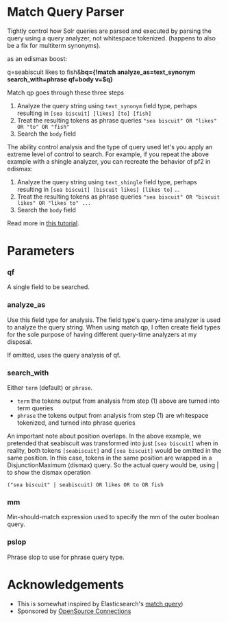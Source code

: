 # Match Query Parser

Tightly control how Solr queries are parsed and executed by parsing the query using a query analyzer, not whitespace tokenized. (happens to also be a fix for multiterm synonyms).

as an edismax boost:

q=seabiscuit likes to fish&**bq={!match analyze_as=text_synonym search_with=phrase qf=body v=$q}**


Match qp goes through these three steps

1. Analyze the query string using `text_synonym` field type, perhaps resulting in `[sea biscuit] [likes] [to] [fish]`
2. Treat the resulting tokens as phrase queries `"sea biscuit" OR "likes" OR "to" OR "fish"`
3. Search the `body` field 

The ability control analysis and the type of query used let's you apply an extreme level of control to search. For example, if you repeat the above example with a shingle analyzer, you can recreate the behavior of pf2 in edismax:

1. Analyze the query string using `text_shingle` field type, perhaps resulting in `[sea biscuit] [biscuit likes] [likes to]` ... 
2. Treat the resulting tokens as phrase queries `"sea biscuit" OR "biscuit likes" OR "likes to" ...`
3. Search the `body` field

Read more in [this tutorial](TUTORIAL.md).

# Parameters

### qf

A single field to be searched.

### analyze_as 

Use this field type for analysis. The field type's query-time analyzer is used to analyze the query string. When using match qp, I often create field types for the sole purpose of having different query-time analyzers at my disposal.

If omitted, uses the query analysis of qf.

### search_with

 Either `term` (default) or `phrase`.
 
 - `term` the tokens output from analysis from step (1) above are turned into term queries
 - `phrase` the tokens output  from analysis from step (1) are whitespace tokenized, and turned into phrase queries   
 
 An important note about position overlaps. In the above example, we pretended that seabiscuit was transformed into just `[sea biscuit]` when in reality, both tokens `[seabiscuit]` and `[sea biscuit]` would be omitted in the same position. In this case, tokens in the same position are wrapped in a DisjunctionMaximum (dismax) query. So the actual query would be, using | to show the dismax operation
  
 `("sea biscuit" | seabiscuit) OR likes OR to OR fish` 

### mm

Min-should-match expression used to specify the mm of the outer boolean query.

### pslop

Phrase slop to use for phrase query type.

# Acknowledgements

 - This is somewhat inspired by Elasticsearch's [match query](https://www.elastic.co/guide/en/elasticsearch/reference/current/query-dsl-match-query.html))
 - Sponsored by [OpenSource Connections](http://opensourceconnections.com)

